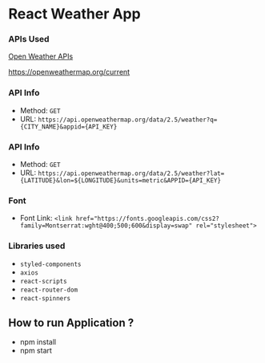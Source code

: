 # React Weather App

### APIs Used
[Open Weather APIs](https://openweathermap.org/)

https://openweathermap.org/current

### API Info
* Method: `GET`
* URL: `https://api.openweathermap.org/data/2.5/weather?q={CITY_NAME}&appid={API_KEY}`

### API Info
* Method: `GET`
* URL: `https://api.openweathermap.org/data/2.5/weather?lat={LATITUDE}&lon=${LONGITUDE}&units=metric&APPID={API_KEY}`

### Font 
* Font Link: `<link href="https://fonts.googleapis.com/css2?family=Montserrat:wght@400;500;600&display=swap" rel="stylesheet">`

### Libraries used
* `styled-components`
* `axios`
* `react-scripts`
* `react-router-dom`
* `react-spinners`

## How to run Application ?

* npm install
* npm start

